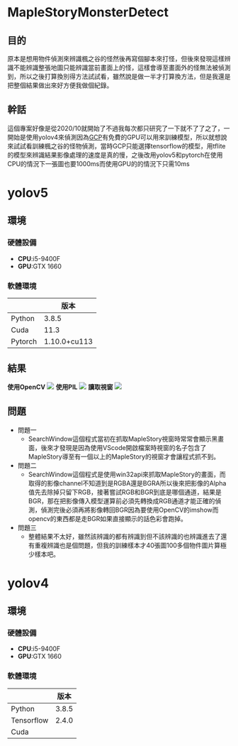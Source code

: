 # MapleStoryMonsterDetect

## 目的
原本是想用物件偵測來辨識楓之谷的怪然後再寫個腳本來打怪，但後來發現這樣辨識不能辨識整張地圖只能辨識當前畫面上的怪，這樣會導至畫面外的怪無法被偵測到，所以之後打算換別得方法試試看，雖然說是做一半才打算換方法，但是我還是把整個結果做出來好方便我做個紀錄。

## 幹話
這個專案好像是從2020/10就開始了不過我每次都只研究了一下就不了了之了，一開始是使用yolov4來偵測因為[GCP](https://cloud.google.com/gcp/?utm_source=google&utm_medium=cpc&utm_campaign=japac-AU-all-en-dr-bkwsrmkt-all-all-trial-e-dr-1009882&utm_content=text-ad-none-none-DEV_c-CRE_540822681061-ADGP_Hybrid%20%7C%20BKWS%20-%20EXA%20%7C%20Txt%20~%20GCP%20~%20General_cloud%20-%20platform-KWID_43700061083014006-kwd-87853815&userloc_9040379-network_g&utm_term=KW_gcp&gclid=Cj0KCQiAubmPBhCyARIsAJWNpiPUNAjDM8V5Y33edlnnamJ9iSPh1t-zB0pqB1MURVRR5WlBf72Xe-UaApQxEALw_wcB&gclsrc=aw.ds)有免費的GPU可以用來訓練模型，所以就想說來試試看訓練楓之谷的怪物偵測，當時GCP只能選擇tensorflow的模型，用tflite的模型來辨識結果影像處理的速度是真的慢，之後改用yolov5和pytorch在使用CPU的情況下一張圖也要1000ms而使用GPU的的情況下只需10ms


# yolov5
## 環境
### 硬體設備
* **CPU**:i5-9400F
* **GPU**:GTX 1660

### 軟體環境

|          | 版本    |
| -------- | -------|
| Python   |  3.8.5 |
| Cuda     |  11.3  |
| Pytorch  |  1.10.0+cu113 |

## 結果
**使用OpenCV**
![](https://i.imgur.com/gQY39TT.png)
**使用PIL**
![](https://i.imgur.com/9IFyd7i.png)
**讀取視窗**
![](https://github.com/U07157135/MapleStoryMonsterDetect/blob/main/img/Hnet-image.gif)


## 問題
* 問題一
    * SearchWindow這個程式當初在抓取MapleStory視窗時常常會顯示黑畫面，後來才發現是因為使用VScode開啟檔案時視窗的名子包含了MapleStory導至有一個以上的MapleStory的視窗才會讓程式抓不到。
* 問題二
    * SearchWindow這個程式是使用win32api來抓取MapleStory的畫面，而取得的影像channel不知道到是RGBA還是BGRA所以後來把影像的Alpha值先去除掉只留下RGB，接著嘗試RGB和BGR到底是哪個通道，結果是BGR，那在把影像傳入模型運算前必須先轉換成RGB通道才能正確的偵測，偵測完後必須再將影像轉回BGR因為要使用OpenCV的imshow而opencv的東西都是走BGR如果直接顯示的話色彩會跑掉。
* 問題三
    * 整體結果不太好，雖然該辨識的都有辨識到但不該辨識的也辨識進去了還有重複辨識也是個問題，但我的訓練樣本才40張圖100多個物件圖片算極少樣本吧。


# yolov4 
## 環境
### 硬體設備
* **CPU**:i5-9400F
* **GPU**:GTX 1660

### 軟體環境
|            | 版本   |
| ---------- |-----  |
| Python     | 3.8.5 |
| Tensorflow | 2.4.0 |
| Cuda       |       |
